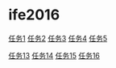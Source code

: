 # ife2016
<a href="https://wyn4cx.github.io/ife2016/task1/">任务1</a>
<a href="https://wyn4cx.github.io/ife2016/task2/">任务2</a>
<a href="https://wyn4cx.github.io/ife2016/task3/">任务3</a>
<a href="https://wyn4cx.github.io/ife2016/task4/">任务4</a>
<a href="https://wyn4cx.github.io/ife2016/task5/">任务5</a><br/>

<a href="https://wyn4cx.github.io/ife2016/task13/">任务13</a>
<a href="https://wyn4cx.github.io/ife2016/task14/">任务14</a>
<a href="https://wyn4cx.github.io/ife2016/task15/">任务15</a>
<a href="https://wyn4cx.github.io/ife2016/task16/">任务16</a>
